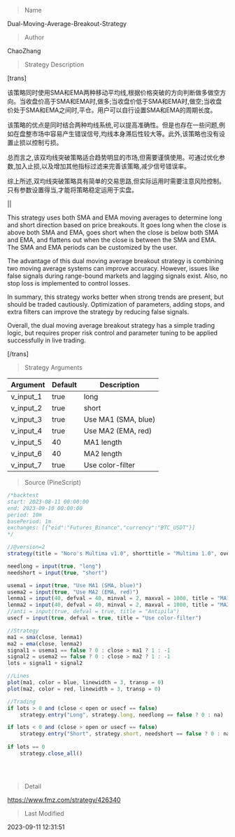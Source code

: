 
> Name

Dual-Moving-Average-Breakout-Strategy

> Author

ChaoZhang

> Strategy Description


[trans]

该策略同时使用SMA和EMA两种移动平均线,根据价格突破的方向判断做多做空方向。当收盘价高于SMA和EMA时,做多;当收盘价低于SMA和EMA时,做空;当收盘价处于SMA和EMA之间时,平仓。用户可以自行设置SMA和EMA的周期长度。

该策略的优点是同时结合两种均线系统,可以提高准确性。但是也存在一些问题,例如在盘整市场中容易产生错误信号,均线本身滞后性较大等。此外,该策略也没有设置止损以控制亏损。

总而言之,该双均线突破策略适合趋势明显的市场,但需要谨慎使用。可通过优化参数,加入止损,以及增加其他指标过滤来完善该策略,减少信号错误率。

综上所述,双均线突破策略具有简单的交易思路,但实际运用时需要注意风险控制。只有参数设置得当,才能将策略稳定运用于实盘。

||

This strategy uses both SMA and EMA moving averages to determine long and short direction based on price breakouts. It goes long when the close is above both SMA and EMA, goes short when the close is below both SMA and EMA, and flattens out when the close is between the SMA and EMA. The SMA and EMA periods can be customized by the user. 

The advantage of this dual moving average breakout strategy is combining two moving average systems can improve accuracy. However, issues like false signals during range-bound markets and lagging signals exist. Also, no stop loss is implemented to control losses.

In summary, this strategy works better when strong trends are present, but should be traded cautiously. Optimization of parameters, adding stops, and extra filters can improve the strategy by reducing false signals. 

Overall, the dual moving average breakout strategy has a simple trading logic, but requires proper risk control and parameter tuning to be applied successfully in live trading.

[/trans]

> Strategy Arguments



|Argument|Default|Description|
|----|----|----|
|v_input_1|true|long|
|v_input_2|true|short|
|v_input_3|true|Use MA1 (SMA, blue)|
|v_input_4|true|Use MA2 (EMA, red)|
|v_input_5|40|MA1 length|
|v_input_6|40|MA2 length|
|v_input_7|true|Use color-filter|


> Source (PineScript)

``` javascript
/*backtest
start: 2023-08-11 00:00:00
end: 2023-09-10 00:00:00
period: 10m
basePeriod: 1m
exchanges: [{"eid":"Futures_Binance","currency":"BTC_USDT"}]
*/

//@version=2
strategy(title = "Noro's Multima v1.0", shorttitle = "Multima 1.0", overlay=true, default_qty_type = strategy.percent_of_equity, default_qty_value=100.0, pyramiding=0)

needlong = input(true, "long")
needshort = input(true, "short")

usema1 = input(true, "Use MA1 (SMA, blue)")
usema2 = input(true, "Use MA2 (EMA, red)")
lenma1 = input(40, defval = 40, minval = 2, maxval = 1000, title = "MA1 length")
lenma2 = input(40, defval = 40, minval = 2, maxval = 1000, title = "MA2 length")
//anti = input(true, defval = true, title = "Antipila")
usecf = input(true, defval = true, title = "Use color-filter")

//Strategy
ma1 = sma(close, lenma1)
ma2 = ema(close, lenma2)
signal1 = usema1 == false ? 0 : close > ma1 ? 1 : -1
signal2 = usema2 == false ? 0 : close > ma2 ? 1 : -1
lots = signal1 + signal2

//Lines
plot(ma1, color = blue, linewidth = 3, transp = 0)
plot(ma2, color = red, linewidth = 3, transp = 0)

//Trading
if lots > 0 and (close < open or usecf == false)
    strategy.entry("Long", strategy.long, needlong == false ? 0 : na)

if lots < 0 and (close > open or usecf == false)
    strategy.entry("Short", strategy.short, needshort == false ? 0 : na)
    
if lots == 0
    strategy.close_all()
    
    
    
```

> Detail

https://www.fmz.com/strategy/426340

> Last Modified

2023-09-11 12:31:51
